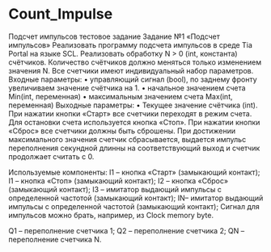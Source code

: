 # Count_Impulse
Подсчет импульсов тестовое задание
Задание №1
 «Подсчет импульсов»
Реализовать программу подсчета импульсов в среде Tia Portal на языке SCL. 
Реализовать обработку N > 0 (int, константа) счётчиков. Количество счётчиков должно меняться только 
изменением значения N. Все счетчики имеют индивидуальный набор параметров. 
Входные параметры:
•	управляющий сигнал (bool), по заднему фронту увеличиваем значение счётчика на 1.
•	начальное значением счета Min(int, переменная)
•	максимальным значением счета Max(int, переменная)
Выходные параметры:
•	Текущее значение счётчика (int).
При нажатии кнопки «Старт» все счетчики переходят в режим счета. 
Для остановки счета используется кнопка «Стоп». При нажатии кнопки «Сброс» все счетчики должны быть сброшены.
При достижении максимального значения счетчик сбрасывается, выдается импульс переполнения
секундной длинны на соответствующий выход и счетчик продолжает считать с 0.

Используемые компоненты:
I1 – кнопка «Старт» (замыкающий контакт);
I1 – кнопка «Стоп» (замыкающий контакт);
I2 – кнопка «Сброс» (замыкающий контакт);
I3 – имитатор выдающий импульсы с определенной частотой (замыкающий контакт); 
IN– имитатор выдающий импульсы с определенной частотой (замыкающий контакт); 
Сигнал для импульсов можно брать, например, из Clock memory byte.

Q1 – переполнение счетчика 1;
Q2 – переполнение счетчика 2;
QN – переполнение счетчика N.
